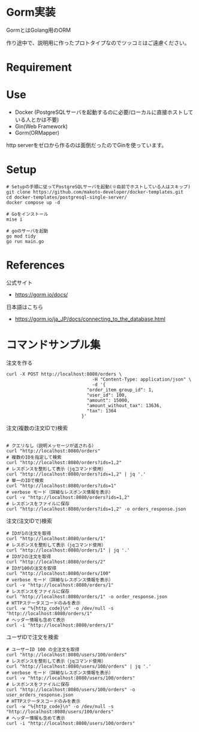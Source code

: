 # Gorm実装

GormとはGolang用のORM

作り途中で、説明用に作ったプロトタイプなのでツッコミはご遠慮ください。

# Requirement

# Use

- Docker (PostgreSQLサーバを起動するのに必要/ローカルに直接ホストしている人とかは不要)
- Gin(Web Framework)
- Gorm(ORMapper)

http serverをゼロから作るのは面倒だったのでGinを使っています。

# Setup

```shell
# Setupの手順に従ってPostgreSQLサーバを起動(※自前でホストしている人はスキップ)
git clone https://github.com/makoto-developer/docker-templates.git
cd docker-templates/postgresql-single-server/
docker compose up -d

# Goをインストール
mise i

# goのサーバを起動
go mod tidy
go run main.go
```

# References

公式サイト

- https://gorm.io/docs/

日本語はこちら

- https://gorm.io/ja_JP/docs/connecting_to_the_database.html

# コマンドサンプル集

注文を作る

```shell
curl -X POST http://localhost:8080/orders \
                                -H "Content-Type: application/json" \
                                -d '{
                              "order_item_group_id": 1,
                              "user_id": 100,
                              "amount": 15000,
                              "amount_without_tax": 13636,
                              "tax": 1364
                            }'

```

注文(複数の注文IDで)検索

```shell

# クエリなし（説明メッセージが返される）
curl "http://localhost:8080/orders"
# 複数のIDを指定して検索
curl "http://localhost:8080/orders?ids=1,2"
# レスポンスを整形して表示（jqコマンド使用）
curl "http://localhost:8080/orders?ids=1,2" | jq '.'
# 単一のIDで検索
curl "http://localhost:8080/orders?ids=1"
# verbose モード（詳細なレスポンス情報を表示）
curl -v "http://localhost:8080/orders?ids=1,2"
# レスポンスをファイルに保存
curl "http://localhost:8080/orders?ids=1,2" -o orders_response.json
```

注文(注文IDで)検索

```shell
# IDが1の注文を取得
curl "http://localhost:8080/orders/1"
# レスポンスを整形して表示（jqコマンド使用）
curl "http://localhost:8080/orders/1" | jq '.'
# IDが2の注文を取得
curl "http://localhost:8080/orders/2"
# IDが100の注文を取得
curl "http://localhost:8080/orders/100"
# verbose モード（詳細なレスポンス情報を表示）
curl -v "http://localhost:8080/orders/1"
# レスポンスをファイルに保存
curl "http://localhost:8080/orders/1" -o order_response.json
# HTTPステータスコードのみを表示
curl -w "%{http_code}\n" -o /dev/null -s "http://localhost:8080/orders/1"
# ヘッダー情報も含めて表示
curl -i "http://localhost:8080/orders/1"
```

ユーザIDで注文を検索

```shell
# ユーザーID 100 の全注文を取得
curl "http://localhost:8080/users/100/orders"
# レスポンスを整形して表示（jqコマンド使用）
curl "http://localhost:8080/users/100/orders" | jq '.'
# verbose モード（詳細なレスポンス情報を表示）
curl -v "http://localhost:8080/users/100/orders"
# レスポンスをファイルに保存
curl "http://localhost:8080/users/100/orders" -o user_orders_response.json
# HTTPステータスコードのみを表示
curl -w "%{http_code}\n" -o /dev/null -s "http://localhost:8080/users/100/orders"
# ヘッダー情報も含めて表示
curl -i "http://localhost:8080/users/100/orders"
```
